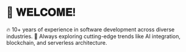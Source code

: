 # 👋 𝐖𝐄𝐋𝐂𝐎𝐌𝐄!


🔥 10+ years of experience in software development across diverse industries.
🌱 Always exploring cutting-edge trends like AI integration, blockchain, and serverless architecture.

